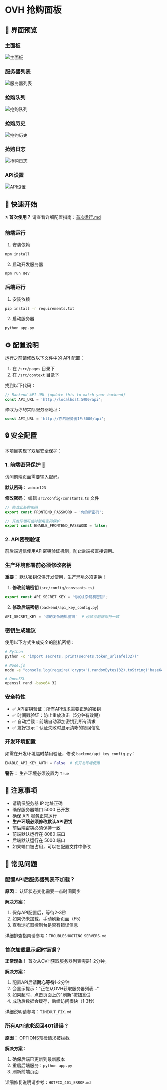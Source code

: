 # OVH 抢购面板

## 📸 界面预览

### 主面板
![主面板](https://raw.githubusercontent.com/coolci/OVH/main/UI/MAIN.png)

### 服务器列表
![服务器列表](https://raw.githubusercontent.com/coolci/OVH/main/UI/SERVERS.png)

### 抢购队列
![抢购队列](https://raw.githubusercontent.com/coolci/OVH/main/UI/QUEUE.png)

### 抢购历史
![抢购历史](https://raw.githubusercontent.com/coolci/OVH/main/UI/HISTORY.png)

### 抢购日志
![抢购日志](https://raw.githubusercontent.com/coolci/OVH/main/UI/LOG.png)

### API设置
![API设置](https://raw.githubusercontent.com/coolci/OVH/main/UI/API.png)

## 🚀 快速开始

**⭐ 首次使用？** 请查看详细配置指南：[首次运行.md](./首次运行.md)

### 前端运行

1. 安装依赖
```bash
npm install
```

2. 启动开发服务器
```bash
npm run dev
```

### 后端运行

1. 安装依赖
```bash
pip install -r requirements.txt
```

2. 启动服务器
```bash
python app.py
```

## ⚙️ 配置说明

运行之前请修改以下文件中的 API 配置：

1. 在 `/src/pages` 目录下
2. 在 `/src/context` 目录下

找到以下代码：
```javascript
// Backend API URL (update this to match your backend)
const API_URL = 'http://localhost:5000/api';
```

修改为你的实际服务器地址：
```javascript
const API_URL = 'http://你的服务器IP:5000/api';
```

## 🔒 安全配置

本项目实现了双层安全保护：

### 1. 前端密码保护 🔐

访问前端页面需要输入密码。

**默认密码：** `admin123`

**修改密码：** 编辑 `src/config/constants.ts` 文件
```typescript
// 修改此处的密码
export const FRONTEND_PASSWORD = '你的新密码';

// 开发环境可临时禁用密码保护
export const ENABLE_FRONTEND_PASSWORD = false;
```

### 2. API密钥验证

前后端通信使用API密钥验证机制，防止后端被直接调用。

### 生产环境部署前必须修改密钥

**重要：** 默认密钥仅供开发使用，生产环境必须更换！

1. **修改前端密钥** (`src/config/constants.ts`)
```typescript
export const API_SECRET_KEY = '你的复杂随机密钥';
```

2. **修改后端密钥** (`backend/api_key_config.py`)
```python
API_SECRET_KEY = '你的复杂随机密钥'  # 必须与前端保持一致
```

### 密钥生成建议

使用以下方式生成安全的随机密钥：

```bash
# Python
python -c "import secrets; print(secrets.token_urlsafe(32))"

# Node.js
node -e "console.log(require('crypto').randomBytes(32).toString('base64'))"

# OpenSSL
openssl rand -base64 32
```

### 安全特性

- ✅ API密钥验证：所有API请求需要正确的密钥
- ✅ 时间戳验证：防止重放攻击（5分钟有效期）
- ✅ 自动拦截：前端自动添加密钥到所有请求
- ✅ 友好提示：认证失败时显示清晰的错误信息

### 开发环境配置

如需在开发环境临时禁用验证，修改 `backend/api_key_config.py`：

```python
ENABLE_API_KEY_AUTH = False  # 仅开发环境使用
```

**警告：** 生产环境必须设置为 `True`

## 📝 注意事项

- 请确保服务器 IP 地址正确
- 确保服务器端口 5000 已开放
- 确保 API 服务正常运行
- **生产环境必须修改默认API密钥**
- 前后端密钥必须保持一致
- 前端默认运行在 8080 端口
- 后端默认运行在 5000 端口
- 如果端口被占用，可以在配置文件中修改

## 🔧 常见问题

### 配置API后服务器列表不加载？

**原因：** 认证状态变化需要一点时间同步

**解决方案：**
1. 保存API配置后，等待2-3秒
2. 如果仍未加载，手动刷新页面（F5）
3. 查看浏览器控制台是否有错误信息

详细排查指南请参考：`TROUBLESHOOTING_SERVERS.md`

### 首次加载显示超时错误？

**正常现象！** 首次从OVH获取服务器列表需要1-2分钟。

**解决方案：**
1. 配置API后请**耐心等待**1-2分钟
2. 会显示提示："正在从OVH获取服务器列表..."
3. 如果超时，点击页面上的"刷新"按钮重试
4. 成功后数据会缓存，后续访问很快（1-3秒）

详细说明请参考：`TIMEOUT_FIX.md`

### 所有API请求返回401错误？

**原因：** OPTIONS预检请求被拦截

**解决方案：**
1. 确保后端已更新到最新版本
2. 重启后端服务：`python app.py`
3. 刷新前端页面

详细修复说明请参考：`HOTFIX_401_ERROR.md`
